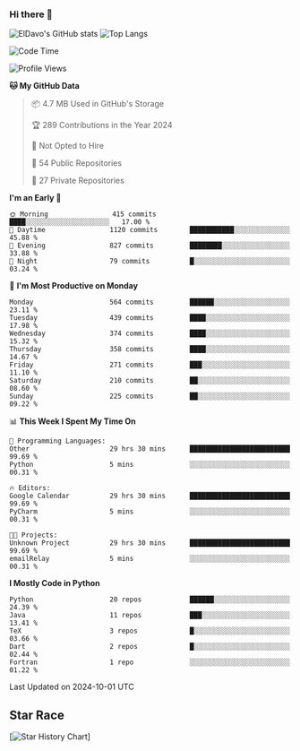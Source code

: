 ### Hi there 👋
![ElDavo's GitHub stats](https://github-readme-stats.vercel.app/api?username=ElDavoo&show_icons=true&theme=chartreuse-dark)
![Top Langs](https://github-readme-stats.vercel.app/api/top-langs/?username=ElDavoo&theme=chartreuse-dark&layout=compact)

<!--START_SECTION:waka-->
![Code Time](http://img.shields.io/badge/Code%20Time-1%2C930%20hrs%2018%20mins-blue)

![Profile Views](http://img.shields.io/badge/Profile%20Views-1-blue)

**🐱 My GitHub Data** 

> 📦 4.7 MB Used in GitHub's Storage 
 > 
> 🏆 289 Contributions in the Year 2024
 > 
> 🚫 Not Opted to Hire
 > 
> 📜 54 Public Repositories 
 > 
> 🔑 27 Private Repositories 
 > 
**I'm an Early 🐤** 

```text
🌞 Morning                415 commits         ████░░░░░░░░░░░░░░░░░░░░░   17.00 % 
🌆 Daytime                1120 commits        ███████████░░░░░░░░░░░░░░   45.88 % 
🌃 Evening                827 commits         ████████░░░░░░░░░░░░░░░░░   33.88 % 
🌙 Night                  79 commits          █░░░░░░░░░░░░░░░░░░░░░░░░   03.24 % 
```
📅 **I'm Most Productive on Monday** 

```text
Monday                   564 commits         ██████░░░░░░░░░░░░░░░░░░░   23.11 % 
Tuesday                  439 commits         ████░░░░░░░░░░░░░░░░░░░░░   17.98 % 
Wednesday                374 commits         ████░░░░░░░░░░░░░░░░░░░░░   15.32 % 
Thursday                 358 commits         ████░░░░░░░░░░░░░░░░░░░░░   14.67 % 
Friday                   271 commits         ███░░░░░░░░░░░░░░░░░░░░░░   11.10 % 
Saturday                 210 commits         ██░░░░░░░░░░░░░░░░░░░░░░░   08.60 % 
Sunday                   225 commits         ██░░░░░░░░░░░░░░░░░░░░░░░   09.22 % 
```


📊 **This Week I Spent My Time On** 

```text
💬 Programming Languages: 
Other                    29 hrs 30 mins      █████████████████████████   99.69 % 
Python                   5 mins              ░░░░░░░░░░░░░░░░░░░░░░░░░   00.31 % 

🔥 Editors: 
Google Calendar          29 hrs 30 mins      █████████████████████████   99.69 % 
PyCharm                  5 mins              ░░░░░░░░░░░░░░░░░░░░░░░░░   00.31 % 

🐱‍💻 Projects: 
Unknown Project          29 hrs 30 mins      █████████████████████████   99.69 % 
emailRelay               5 mins              ░░░░░░░░░░░░░░░░░░░░░░░░░   00.31 % 
```

**I Mostly Code in Python** 

```text
Python                   20 repos            ██████░░░░░░░░░░░░░░░░░░░   24.39 % 
Java                     11 repos            ███░░░░░░░░░░░░░░░░░░░░░░   13.41 % 
TeX                      3 repos             █░░░░░░░░░░░░░░░░░░░░░░░░   03.66 % 
Dart                     2 repos             █░░░░░░░░░░░░░░░░░░░░░░░░   02.44 % 
Fortran                  1 repo              ░░░░░░░░░░░░░░░░░░░░░░░░░   01.22 % 
```




 Last Updated on 2024-10-01 UTC
<!--END_SECTION:waka-->

## Star Race

[![Star History Chart](https://api.star-history.com/svg?repos=ElDavoo/WhatsApp-Crypt14-Crypt15-Decrypter,ElDavoo/TuringOS,EliteAndroidApps/WhatsApp-Crypt12-Decrypter,KnugiHK/Whatsapp-Chat-Exporter&type=Date)]
